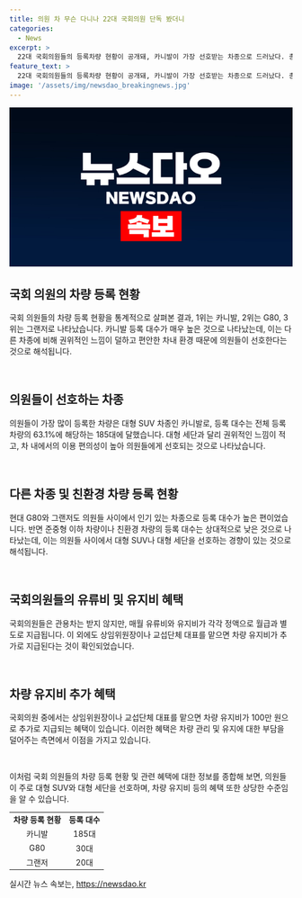```yaml
---
title: 의원 차 무슨 다니나 22대 국회의원 단독 봤더니
categories:
  - News
excerpt: >
  22대 국회의원들의 등록차량 현황이 공개돼, 카니발이 가장 선호받는 차종으로 드러났다. 총 293대 중 185대가 카니발로, 이는 전체 등록 차량의 63.1%에 해당한다. 카니발은 권위를 떨치지 않는 느낌과 편안한 차내에서의 편의성으로 의원들에게 인기를 끌었다. 대형 세단 중에선 G80가 30명, 그랜저는 20대, G90는 8대로 대형 세단에 대한 선호도가 여전하며 친환경 차량 등록 대수도 증가한 것으로 나타났다.
feature_text: >
  22대 국회의원들의 등록차량 현황이 공개돼, 카니발이 가장 선호받는 차종으로 드러났다. 총 293대 중 185대가 카니발로, 이는 전체 등록 차량의 63.1%에 해당한다. 카니발은 권위를 떨치지 않는 느낌과 편안한 차내에서의 편의성으로 의원들에게 인기를 끌었다. 대형 세단 중에선 G80가 30명, 그랜저는 20대, G90는 8대로 대형 세단에 대한 선호도가 여전하며 친환경 차량 등록 대수도 증가한 것으로 나타났다.
image: '/assets/img/newsdao_breakingnews.jpg'
---
```


<p><img src="/assets/img/newsdao_breakingnews.jpg" alt="firstkoreanews 속보" /></p>

<h2 data-ke-size="size26">국회 의원의 차량 등록 현황</h2>

<p>국회 의원들의 차량 등록 현황을 통계적으로 살펴본 결과, 1위는 카니발, 2위는 G80, 3위는 그랜저로 나타났습니다. 카니발 등록 대수가 매우 높은 것으로 나타났는데, 이는 다른 차종에 비해 권위적인 느낌이 덜하고 편안한 차내 환경 때문에 의원들이 선호한다는 것으로 해석됩니다.</p>

<p data-ke-size="size16">&nbsp;</p>

<h2 data-ke-size="size24">의원들이 선호하는 차종</h2>

<p>의원들이 가장 많이 등록한 차량은 대형 SUV 차종인 카니발로, 등록 대수는 전체 등록 차량의 63.1%에 해당하는 185대에 달했습니다. 대형 세단과 달리 권위적인 느낌이 적고, 차 내에서의 이용 편의성이 높아 의원들에게 선호되는 것으로 나타났습니다.</p>

<p data-ke-size="size16">&nbsp;</p>

<h2 data-ke-size="size24">다른 차종 및 친환경 차량 등록 현황</h2>

<p>현대 G80와 그랜저도 의원들 사이에서 인기 있는 차종으로 등록 대수가 높은 편이었습니다. 반면 준중형 이하 차량이나 친환경 차량의 등록 대수는 상대적으로 낮은 것으로 나타났는데, 이는 의원들 사이에서 대형 SUV나 대형 세단을 선호하는 경향이 있는 것으로 해석됩니다.</p>

<p data-ke-size="size16">&nbsp;</p>

<h2 data-ke-size="size24">국회의원들의 유류비 및 유지비 혜택</h2>

<p>국회의원들은 관용차는 받지 않지만, 매월 유류비와 유지비가 각각 정액으로 월급과 별도로 지급됩니다. 이 외에도 상임위원장이나 교섭단체 대표를 맡으면 차량 유지비가 추가로 지급된다는 것이 확인되었습니다.</p>

<p data-ke-size="size16">&nbsp;</p>

<h2 data-ke-size="size24">차량 유지비 추가 혜택</h2>

<p>국회의원 중에서는 상임위원장이나 교섭단체 대표를 맡으면 차량 유지비가 100만 원으로 추가로 지급되는 혜택이 있습니다. 이러한 혜택은 차량 관리 및 유지에 대한 부담을 덜어주는 측면에서 이점을 가지고 있습니다.</p>

<p data-ke-size="size16">&nbsp;</p>

<p>이처럼 국회 의원들의 차량 등록 현황 및 관련 혜택에 대한 정보를 종합해 보면, 의원들이 주로 대형 SUV와 대형 세단을 선호하며, 차량 유지비 등의 혜택 또한 상당한 수준임을 알 수 있습니다.</p>

<table>
    <tbody>
        <tr>
            <td style="text-align: center; height: 17px;"><b>차량 등록 현황</b></td>
            <td style="text-align: center; height: 17px;"><b>등록 대수</b></td>
        </tr>
        <tr>
            <td style="text-align: center; height: 17px;">카니발</td>
            <td style="text-align: center; height: 17px;">185대</td>
        </tr>
        <tr>
            <td style="text-align: center; height: 17px;">G80</td>
            <td style="text-align: center; height: 17px;">30대</td>
        </tr>
        <tr>
            <td style="text-align: center; height: 17px;">그랜저</td>
            <td style="text-align: center; height: 17px;">20대</td>
        </tr>
    </tbody>
</table>
실시간 뉴스 속보는, <a href="https://newsdao.kr" rel="dofollow">https://newsdao.kr</a>


